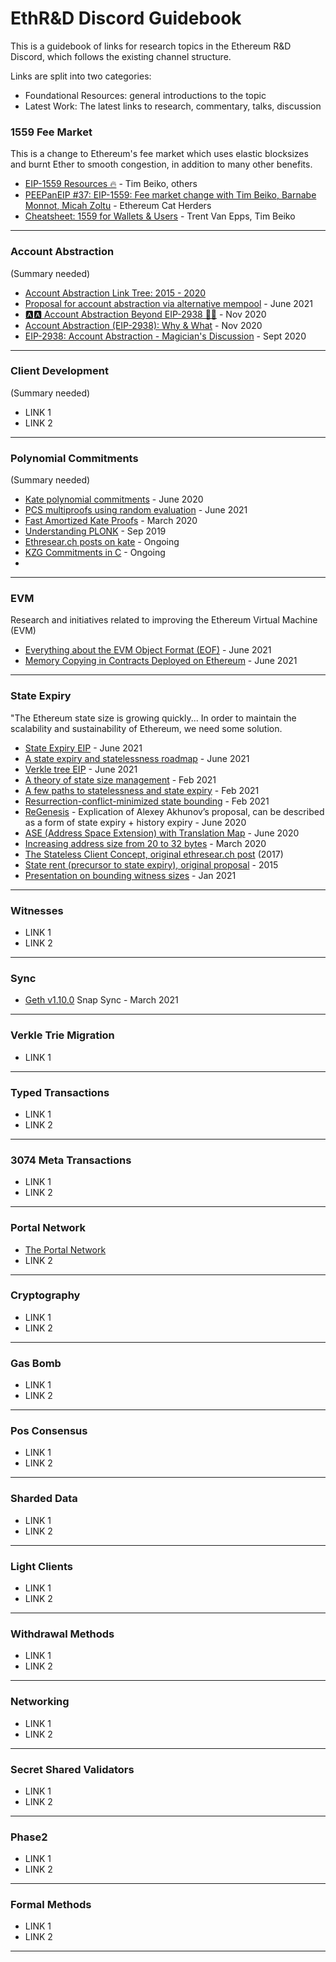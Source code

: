 # EthR&D Discord Guidebook
This is a guidebook of links for research topics in the Ethereum R&amp;D Discord, which follows the existing channel structure.

Links are split into two categories: 

- Foundational Resources: general introductions to the topic
- Latest Work: The latest links to research, commentary, talks, discussion

### 1559 Fee Market
This is a change to Ethereum's fee market which uses elastic blocksizes and burnt Ether to smooth congestion, in addition to many other benefits.
- [EIP-1559 Resources 🔥](https://hackmd.io/@timbeiko/1559-resources) - Tim Beiko, others
- [PEEPanEIP #37: EIP-1559: Fee market change with Tim Beiko, Barnabe Monnot, Micah Zoltu](https://www.youtube.com/watch?v=AC1FS3LmoT4&list=PL4cwHXAawZxqu0PKKyMzG_3BJV_xZTi1F) - Ethereum Cat Herders
- [Cheatsheet: 1559 for Wallets & Users](https://hackmd.io/4YVYKxxvRZGDto7aq7rVkg?view) - Trent Van Epps, Tim Beiko
---
### Account Abstraction 
(Summary needed)
- [Account Abstraction Link Tree: 2015 - 2020](https://hackmd.io/@matt/r1neQ_B38)
- [Proposal for account abstraction via alternative mempool](https://notes.ethereum.org/@vbuterin/alt_abstraction) - June 2021
- [🅰️🅰️ Account Abstraction Beyond EIP-2938 🧵🎉](https://hackmd.io/@SamWilsn/S1UQDOzBv#Read-write-Calls) - Nov 2020
- [Account Abstraction (EIP-2938): Why & What](https://our.status.im/account-abstraction-eip-2938/) - Nov 2020
- [EIP-2938: Account Abstraction - Magician's Discussion](https://ethereum-magicians.org/t/eip-2938-account-abstraction/4630) - Sept 2020
---
### Client Development
(Summary needed)
- LINK 1
- LINK 2
---
### Polynomial Commitments
(Summary needed)
- [Kate polynomial commitments](https://dankradfeist.de/ethereum/2020/06/16/kate-polynomial-commitments.html) - June 2020
- [PCS multiproofs using random evaluation](https://dankradfeist.de/ethereum/2021/06/18/pcs-multiproofs.html) - June 2021
- [Fast Amortized Kate Proofs](https://github.com/khovratovich/Kate/blob/master/Kate_amortized.pdf) - March 2020
- [Understanding PLONK](https://vitalik.ca/general/2019/09/22/plonk.html) - Sep 2019
- [Ethresear.ch posts on kate](https://ethresear.ch/search?q=kate) - Ongoing
- [KZG Commitments in C](https://github.com/benjaminion/c-kzg) - Ongoing
- 
---
### EVM
Research and initiatives related to improving the Ethereum Virtual Machine (EVM)
- [Everything about the EVM Object Format (EOF)](https://notes.ethereum.org/@ipsilon/evm-object-format-overview) - June 2021
- [Memory Copying in Contracts Deployed on Ethereum](https://notes.ethereum.org/@ipsilon/evm-mcopy-analysis) - June 2021
---
### State Expiry
"The Ethereum state size is growing quickly... In order to maintain the scalability and sustainability of Ethereum, we need some solution. 
- [State Expiry EIP](https://notes.ethereum.org/@vbuterin/state_expiry_eip) - June 2021
- [A state expiry and statelessness roadmap](https://notes.ethereum.org/@vbuterin/verkle_and_state_expiry_proposal) - June 2021
- [Verkle tree EIP](https://notes.ethereum.org/@vbuterin/verkle_tree_eip) - June 2021
- [A theory of state size management](https://hackmd.io/@vbuterin/state_size_management) - Feb 2021
- [A few paths to statelessness and state expiry](https://hackmd.io/@vbuterin/state_expiry_paths) - Feb 2021
- [Resurrection-conflict-minimized state bounding](https://ethresear.ch/t/resurrection-conflict-minimized-state-bounding-take-2/8739) - Feb 2021
- [ReGenesis](https://medium.com/@mandrigin/regenesis-explained-97540f457807) - Explication of Alexey Akhunov’s proposal, can be described as a form of state expiry + history expiry - June 2020
- [ASE (Address Space Extension) with Translation Map](https://notes.ethereum.org/@ipsilon/address-space-extension-exploration) - June 2020
- [Increasing address size from 20 to 32 bytes](https://ethereum-magicians.org/t/increasing-address-size-from-20-to-32-bytes/5485) - March 2020
- [The Stateless Client Concept, original ethresear.ch post](https://ethresear.ch/t/the-stateless-client-concept/172) (2017) 
- [State rent (precursor to state expiry), original proposal](https://github.com/ethereum/EIPs/issues/35) - 2015
- [Presentation on bounding witness sizes](https://www.youtube.com/watch?v=qQpvkxKso2E) - Jan 2021

---
### Witnesses
- LINK 1 
- LINK 2
---
### Sync
- [Geth v1.10.0](https://blog.ethereum.org/2021/03/03/geth-v1-10-0/) Snap Sync - March 2021
---
### Verkle Trie Migration
- LINK 1
---
### Typed Transactions
- LINK 1 
- LINK 2
---
### 3074 Meta Transactions
- LINK 1
- LINK 2
---
### Portal Network
- [The Portal Network](https://github.com/ethereum/stateless-ethereum-specs/blob/master/portal-network.md)
- LINK 2
---
### Cryptography
- LINK 1
- LINK 2
---
### Gas Bomb
- LINK 1
- LINK 2
---
### Pos Consensus
- LINK 1
- LINK 2
---
### Sharded Data
- LINK 1
- LINK 2
---
### Light Clients
- LINK 1
- LINK 2
---
### Withdrawal Methods
- LINK 1
- LINK 2
---
### Networking
- LINK 1
- LINK 2
---
### Secret Shared Validators
- LINK 1
- LINK 2
---
### Phase2
- LINK 1
- LINK 2
---
### Formal Methods
- LINK 1
- LINK 2
---
